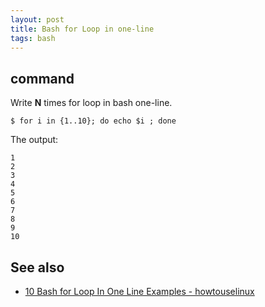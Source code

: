 ```yaml
---
layout: post
title: Bash for Loop in one-line
tags: bash
---
```


## command

Write **N** times for loop in bash one-line.

```console
$ for i in {1..10}; do echo $i ; done
```

The output:

```
1
2
3
4
5
6
7
8
9
10
```

## See also

- [10 Bash for Loop In One Line Examples - howtouselinux](https://www.howtouselinux.com/post/bash-for-loop-in-one-line)
